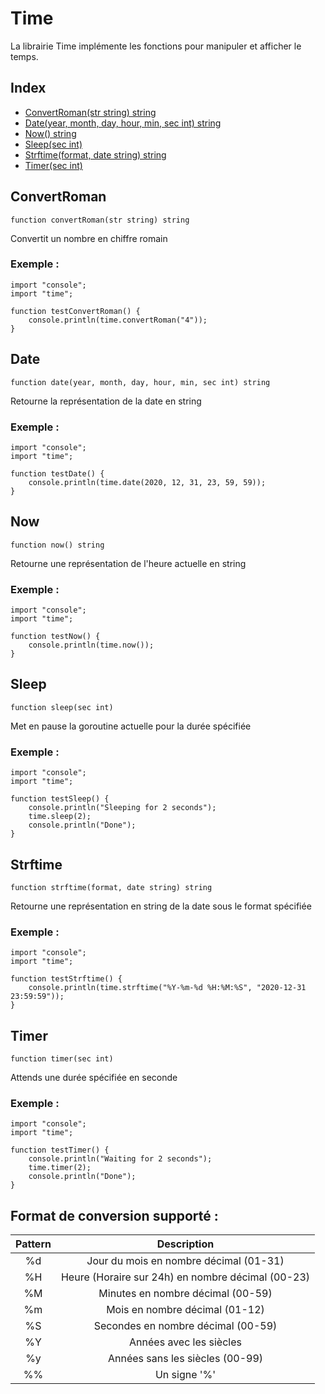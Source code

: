 # Time

La librairie Time implémente les fonctions pour manipuler et afficher le temps.

## Index

- [ConvertRoman(str string) string](#convertroman)
- [Date(year, month, day, hour, min, sec int) string](#date)
- [Now() string](#now)
- [Sleep(sec int)](#sleep)
- [Strftime(format, date string) string](#strftime)
- [Timer(sec int)](#timer)

## ConvertRoman
```
function convertRoman(str string) string
```
Convertit un nombre en chiffre romain

### Exemple :
```ecla
import "console";
import "time";

function testConvertRoman() {
    console.println(time.convertRoman("4"));
}
```

## Date
```
function date(year, month, day, hour, min, sec int) string
```
Retourne la représentation de la date en string

### Exemple :
```ecla
import "console";
import "time";

function testDate() {
    console.println(time.date(2020, 12, 31, 23, 59, 59));
}
```

## Now
```
function now() string
```
Retourne une représentation de l'heure actuelle en string

### Exemple :
```ecla
import "console";
import "time";

function testNow() {
    console.println(time.now());
}
```

## Sleep
```
function sleep(sec int)
```
Met en pause la goroutine actuelle pour la durée spécifiée

### Exemple :
```ecla
import "console";
import "time";

function testSleep() {
    console.println("Sleeping for 2 seconds");
    time.sleep(2);
    console.println("Done");
}
```

## Strftime
```
function strftime(format, date string) string
```
Retourne une représentation en string de la date sous le format spécifiée

### Exemple :
```ecla
import "console";
import "time";

function testStrftime() {
    console.println(time.strftime("%Y-%m-%d %H:%M:%S", "2020-12-31 23:59:59"));
}
```

## Timer
```
function timer(sec int)
```
Attends une durée spécifiée en seconde

### Exemple :
```ecla
import "console";
import "time";

function testTimer() {
    console.println("Waiting for 2 seconds");
    time.timer(2);
    console.println("Done");
}
```

## Format de conversion supporté :
| Pattern |                    Description                    |
|:-------:|:-------------------------------------------------:|
|   %d    |      Jour du mois en nombre décimal (01-31)       |
|   %H    | Heure (Horaire sur 24h) en nombre décimal (00-23) |
|   %M    |         Minutes en nombre décimal (00-59)         |
|   %m    |          Mois en nombre décimal (01-12)           |
|   %S    |        Secondes en nombre décimal (00-59)        |
|   %Y    |              Années avec les siècles              |
|   %y    |          Années sans les siècles (00-99)          |
|   %%    |                   Un signe '%'                    |